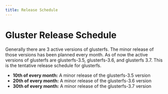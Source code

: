 ```yaml
---
title: Release Schedule
---
```


# Gluster Release Schedule

Generally there are 3 active versions of glusterfs. The minor release of those versions has been planned every month. As of now the active versions of glusterfs are glusterfs-3.5, glusterfs-3.6, and glusterfs 3.7.
This is the tentative release schedule for glusterfs.

  * **10th of every month:** A minor release of the glusterfs-3.5 version
  * **20th of every month:** A minor release of the glusterfs-3.6 version
  * **30th of every month:** A minor release of the glusterfs-3.7 version

